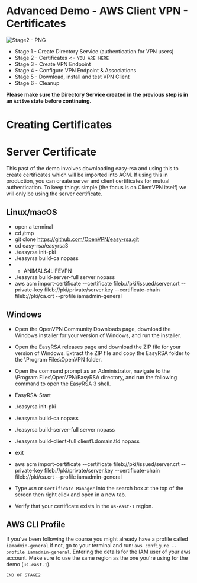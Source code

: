 # Advanced Demo - AWS Client VPN - Certificates

![Stage2 - PNG](https://github.com/acantril/learn-cantrill-io-labs/blob/master/aws-client-vpn/02_LABINSTRUCTIONS/STAGE2.png)

- Stage 1 - Create Directory Service (authentication for VPN users) 
- Stage 2 - Certificates <= `YOU ARE HERE`
- Stage 3 - Create VPN Endpoint
- Stage 4 - Configure VPN Endpoint & Associations
- Stage 5 - Download, install and test VPN Client
- Stage 6 - Cleanup

**Please make sure the Directory Service created in the previous step is in an `Active` state before continuing.**  

# Creating Certificates

# Server Certificate

This past of the demo involves downloading easy-rsa and using this to create certificates which will be imported into ACM. If using this in production, you can create server and client certificates for mutual authentication. To keep things simple (the focus is on ClientVPN itself) we will only be using the server certificate.

## Linux/macOS

- open a terminal
- cd /tmp 
- git clone https://github.com/OpenVPN/easy-rsa.git
- cd easy-rsa/easyrsa3
- ./easyrsa init-pki
- ./easyrsa build-ca nopass
- - ANIMALS4LIFEVPN
- ./easyrsa build-server-full server nopass
- aws acm import-certificate --certificate fileb://pki/issued/server.crt --private-key fileb://pki/private/server.key --certificate-chain fileb://pki/ca.crt --profile iamadmin-general

## Windows

- Open the OpenVPN Community Downloads page, download the Windows installer for your version of Windows, and run the installer. 
- Open the EasyRSA releases page and download the ZIP file for your version of Windows. Extract the ZIP file and copy the EasyRSA folder to the \Program Files\OpenVPN folder. 
- Open the command prompt as an Administrator, navigate to the \Program Files\OpenVPN\EasyRSA directory, and run the following command to open the EasyRSA 3 shell.
- EasyRSA-Start
- ./easyrsa init-pki
- ./easyrsa build-ca nopass
- ./easyrsa build-server-full server nopass
- ./easyrsa build-client-full client1.domain.tld nopass
- exit

- aws acm import-certificate --certificate fileb://pki/issued/server.crt --private-key fileb://pki/private/server.key --certificate-chain fileb://pki/ca.crt --profile iamadmin-general


- Type `ACM` or `Certificate Manager` into the search box at the top of the screen then right click and open in a new tab.
- Verify that your certificate exists in the `us-east-1` region.  

## AWS CLI Profile

If you've been following the course you might already have a profile called `iamadmin-general` if not, go to your terminal and run: `aws configure --profile iamadmin-general`. Entering the details for the IAM user of your aws account. Make sure to use the same region as the one you're using for the demo (`us-east-1`).


`END OF STAGE2`
